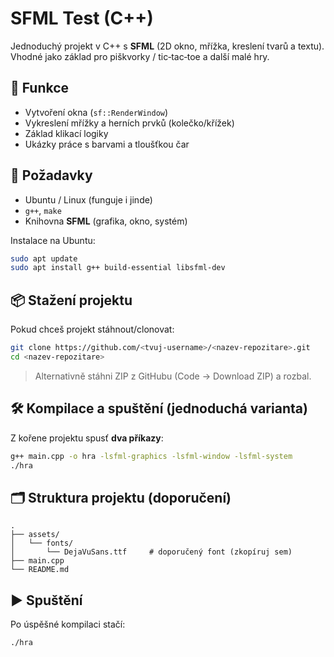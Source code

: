 # SFML Test (C++)

Jednoduchý projekt v C++ s **SFML** (2D okno, mřížka, kreslení tvarů a textu). Vhodné jako základ pro piškvorky / tic‑tac‑toe a další malé hry.

## 🚀 Funkce
- Vytvoření okna (`sf::RenderWindow`)
- Vykreslení mřížky a herních prvků (kolečko/křížek)
- Základ klikací logiky
- Ukázky práce s barvami a tloušťkou čar

## 🧰 Požadavky
- Ubuntu / Linux (funguje i jinde)
- `g++`, `make`
- Knihovna **SFML** (grafika, okno, systém)

Instalace na Ubuntu:
```bash
sudo apt update
sudo apt install g++ build-essential libsfml-dev
```

## 📦 Stažení projektu
Pokud chceš projekt stáhnout/clonovat:
```bash
git clone https://github.com/<tvuj-username>/<nazev-repozitare>.git
cd <nazev-repozitare>
```

> Alternativně stáhni ZIP z GitHubu (Code → Download ZIP) a rozbal.

## 🛠️ Kompilace a spuštění (jednoduchá varianta)
Z kořene projektu spusť **dva příkazy**:

```bash
g++ main.cpp -o hra -lsfml-graphics -lsfml-window -lsfml-system
./hra
```

## 🗂️ Struktura projektu (doporučení)
```
.
├── assets/
│   └── fonts/
│       └── DejaVuSans.ttf     # doporučený font (zkopíruj sem)
├── main.cpp
└── README.md
```

## ▶️ Spuštění
Po úspěšné kompilaci stačí:
```bash
./hra
```

